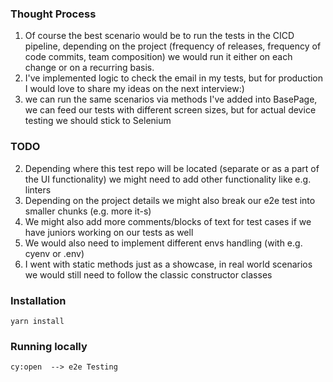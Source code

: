 ### Thought Process
1. Of course the best scenario would be to run the tests in the CICD pipeline, depending on the project (frequency of releases, frequency of code commits, team composition) we would run it either on each change or on a recurring basis.
2. I've implemented logic to check the email in my tests, but for production I would love to share my ideas on the next interview:)
3. we can run the same scenarios via methods I've added into BasePage, we can feed our tests with different screen sizes, but for actual device testing we should stick to Selenium

### TODO
2. Depending where this test repo will be located (separate or as a part of the UI functionality) we might need to add other functionality like e.g. linters
3. Depending on the project details we might also break our e2e test into smaller chunks (e.g. more it-s)
4. We might also add more comments/blocks of text for test cases if we have juniors working on our tests as well
5. We would also need to implement different envs handling (with e.g. cyenv or .env)
7. I went with static methods just as a showcase, in real world scenarios we would still need to follow the classic constructor classes


### Installation
```
yarn install
```

### Running locally

```
cy:open  --> e2e Testing 
```


